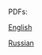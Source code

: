 PDFs:

[English](https://yurichev.com/writings/SAT_SMT_draft-EN.pdf)

[Russian](https://yurichev.com/writings/SAT_SMT_draft-RU.pdf)

